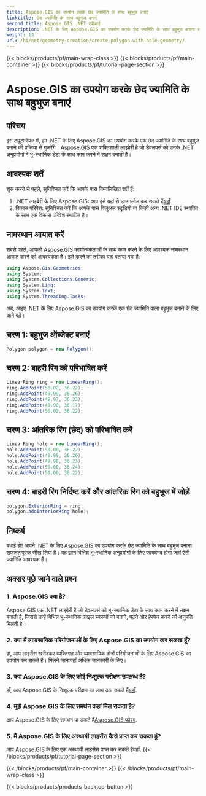 ```yaml
---
title: Aspose.GIS का उपयोग करके छेद ज्यामिति के साथ बहुभुज बनाएं
linktitle: छेद ज्यामिति के साथ बहुभुज बनाएं
second_title: Aspose.GIS .NET एपीआई
description: .NET के लिए Aspose.GIS का उपयोग करके छेद ज्यामिति के साथ बहुभुज बनाना सीखें। कोड उदाहरणों के साथ चरण-दर-चरण ट्यूटोरियल।
weight: 13
url: /hi/net/geometry-creation/create-polygon-with-hole-geometry/
---
```


{{< blocks/products/pf/main-wrap-class >}}
{{< blocks/products/pf/main-container >}}
{{< blocks/products/pf/tutorial-page-section >}}

# Aspose.GIS का उपयोग करके छेद ज्यामिति के साथ बहुभुज बनाएं

## परिचय
इस ट्यूटोरियल में, हम .NET के लिए Aspose.GIS का उपयोग करके एक छेद ज्यामिति के साथ बहुभुज बनाने की प्रक्रिया से गुजरेंगे। Aspose.GIS एक शक्तिशाली लाइब्रेरी है जो डेवलपर्स को उनके .NET अनुप्रयोगों में भू-स्थानिक डेटा के साथ काम करने में सक्षम बनाती है। 
## आवश्यक शर्तें
शुरू करने से पहले, सुनिश्चित करें कि आपके पास निम्नलिखित शर्तें हैं:
1. .NET लाइब्रेरी के लिए Aspose.GIS: आप इसे यहां से डाउनलोड कर सकते हैं[यहाँ](https://releases.aspose.com/gis/net/).
2. विकास परिवेश: सुनिश्चित करें कि आपके पास विज़ुअल स्टूडियो या किसी अन्य .NET IDE स्थापित के साथ एक विकास परिवेश स्थापित है।
## नामस्थान आयात करें
सबसे पहले, आपको Aspose.GIS कार्यात्मकताओं के साथ काम करने के लिए आवश्यक नामस्थान आयात करने की आवश्यकता है। इसे करने का तरीका यहां बताया गया है:

```csharp
using Aspose.Gis.Geometries;
using System;
using System.Collections.Generic;
using System.Linq;
using System.Text;
using System.Threading.Tasks;
```

अब, आइए .NET के लिए Aspose.GIS का उपयोग करके एक छेद ज्यामिति वाला बहुभुज बनाने के लिए आगे बढ़ें।
## चरण 1: बहुभुज ऑब्जेक्ट बनाएं
```csharp
Polygon polygon = new Polygon();
```
## चरण 2: बाहरी रिंग को परिभाषित करें
```csharp
LinearRing ring = new LinearRing();
ring.AddPoint(50.02, 36.22);
ring.AddPoint(49.99, 36.26);
ring.AddPoint(49.97, 36.23);
ring.AddPoint(49.98, 36.17);
ring.AddPoint(50.02, 36.22);
```
## चरण 3: आंतरिक रिंग (छेद) को परिभाषित करें
```csharp
LinearRing hole = new LinearRing();
hole.AddPoint(50.00, 36.22);
hole.AddPoint(49.99, 36.20);
hole.AddPoint(49.98, 36.23);
hole.AddPoint(50.00, 36.24);
hole.AddPoint(50.00, 36.22);
```
## चरण 4: बाहरी रिंग निर्दिष्ट करें और आंतरिक रिंग को बहुभुज में जोड़ें
```csharp
polygon.ExteriorRing = ring;
polygon.AddInteriorRing(hole);
```
## निष्कर्ष
बधाई हो! आपने .NET के लिए Aspose.GIS का उपयोग करके छेद ज्यामिति के साथ बहुभुज बनाना सफलतापूर्वक सीख लिया है। यह ज्ञान विभिन्न भू-स्थानिक अनुप्रयोगों के लिए फायदेमंद होगा जहां ऐसी ज्यामिति आवश्यक हैं।
## अक्सर पूछे जाने वाले प्रश्न
### 1. Aspose.GIS क्या है?
Aspose.GIS एक .NET लाइब्रेरी है जो डेवलपर्स को भू-स्थानिक डेटा के साथ काम करने में सक्षम बनाती है, जिससे उन्हें विभिन्न भू-स्थानिक फ़ाइल स्वरूपों को बनाने, पढ़ने और हेरफेर करने की अनुमति मिलती है।
### 2. क्या मैं व्यावसायिक परियोजनाओं के लिए Aspose.GIS का उपयोग कर सकता हूँ?
 हां, आप लाइसेंस खरीदकर व्यक्तिगत और व्यावसायिक दोनों परियोजनाओं के लिए Aspose.GIS का उपयोग कर सकते हैं। मिलने जाना[यहाँ](https://purchase.aspose.com/buy) अधिक जानकारी के लिए।
### 3. क्या Aspose.GIS के लिए कोई निःशुल्क परीक्षण उपलब्ध है?
 हाँ, आप Aspose.GIS के निःशुल्क परीक्षण का लाभ उठा सकते हैं[यहाँ](https://releases.aspose.com/).
### 4. मुझे Aspose.GIS के लिए समर्थन कहां मिल सकता है?
 आप Aspose.GIS के लिए समर्थन पा सकते हैं[Aspose.GIS फोरम](https://forum.aspose.com/c/gis/33).
### 5. मैं Aspose.GIS के लिए अस्थायी लाइसेंस कैसे प्राप्त कर सकता हूं?
 आप Aspose.GIS के लिए एक अस्थायी लाइसेंस प्राप्त कर सकते हैं[यहाँ](https://purchase.aspose.com/temporary-license/).
{{< /blocks/products/pf/tutorial-page-section >}}

{{< /blocks/products/pf/main-container >}}
{{< /blocks/products/pf/main-wrap-class >}}

{{< blocks/products/products-backtop-button >}}
